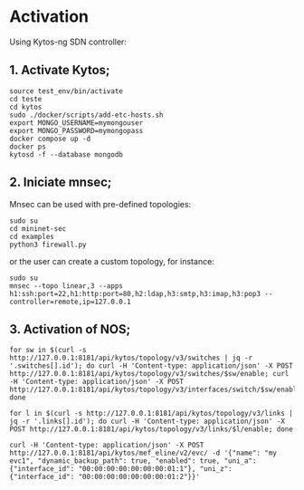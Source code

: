 # Activation

Using Kytos-ng SDN controller:

## 1. Activate Kytos;

```
source test_env/bin/activate
cd teste
cd kytos
sudo ./docker/scripts/add-etc-hosts.sh 
export MONGO_USERNAME=mymongouser
export MONGO_PASSWORD=mymongopass
docker compose up -d
docker ps 
kytosd -f --database mongodb
```

## 2. Iniciate mnsec;

Mnsec can be used with pre-defined topologies:

```
sudo su
cd mininet-sec
cd examples
python3 firewall.py
```

or the user can create a custom topology, for instance:

```
sudo su
mnsec --topo linear,3 --apps h1:ssh:port=22,h1:http:port=80,h2:ldap,h3:smtp,h3:imap,h3:pop3 --controller=remote,ip=127.0.0.1
```

## 3. Activation of NOS;

```
for sw in $(curl -s http://127.0.0.1:8181/api/kytos/topology/v3/switches | jq -r '.switches[].id'); do curl -H 'Content-type: application/json' -X POST http://127.0.0.1:8181/api/kytos/topology/v3/switches/$sw/enable; curl -H 'Content-type: application/json' -X POST http://127.0.0.1:8181/api/kytos/topology/v3/interfaces/switch/$sw/enable; done

for l in $(curl -s http://127.0.0.1:8181/api/kytos/topology/v3/links | jq -r '.links[].id'); do curl -H 'Content-type: application/json' -X POST http://127.0.0.1:8181/api/kytos/topology/v3/links/$l/enable; done
```
```
curl -H 'Content-type: application/json' -X POST http://127.0.0.1:8181/api/kytos/mef_eline/v2/evc/ -d '{"name": "my evc1", "dynamic_backup_path": true, "enabled": true, "uni_a": {"interface_id": "00:00:00:00:00:00:00:01:1"}, "uni_z": {"interface_id": "00:00:00:00:00:00:00:01:2"}}'
```

